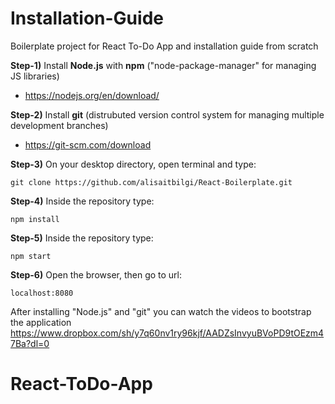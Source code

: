 # Installation-Guide
  
  Boilerplate project for React To-Do App and installation guide from scratch
  

**Step-1)** Install **Node.js** with **npm** ("node-package-manager" for managing JS libraries)
- https://nodejs.org/en/download/
  
**Step-2)** Install **git** (distrubuted version control system for managing multiple development branches)
- https://git-scm.com/download

**Step-3)** On your desktop directory, open terminal and type: 
   
    git clone https://github.com/alisaitbilgi/React-Boilerplate.git
    
**Step-4)** Inside the repository type:
    
    npm install

**Step-5)** Inside the repository type:

    npm start

**Step-6)** Open the browser, then go to url:

    localhost:8080

   After installing "Node.js" and "git" you can watch the videos to bootstrap the application
   https://www.dropbox.com/sh/y7q60nv1ry96kjf/AADZsInvyuBVoPD9tOEzm47Ba?dl=0

# React-ToDo-App
